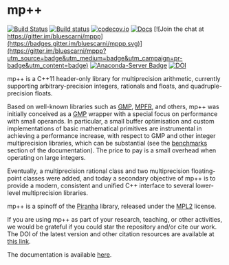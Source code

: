 # mp++

[![Build Status](https://travis-ci.org/bluescarni/mppp.svg?branch=master)](https://travis-ci.org/bluescarni/mppp)
[![Build status](https://ci.appveyor.com/api/projects/status/github/bluescarni/mppp?branch=master&svg=true)](https://ci.appveyor.com/project/bluescarni/mppp)
[![codecov.io](https://codecov.io/github/bluescarni/mppp/coverage.svg?branch=master)](https://codecov.io/github/bluescarni/mppp?branch=master)
[![Docs](https://media.readthedocs.org/static/projects/badges/passing.svg)](http://bluescarni.github.io/mppp/)
[![Join the chat at https://gitter.im/bluescarni/mppp](https://badges.gitter.im/bluescarni/mppp.svg)](https://gitter.im/bluescarni/mppp?utm_source=badge&utm_medium=badge&utm_campaign=pr-badge&utm_content=badge)
[![Anaconda-Server Badge](https://anaconda.org/conda-forge/mppp/badges/version.svg)](https://anaconda.org/conda-forge/mppp)
[![DOI](https://zenodo.org/badge/66504757.svg)](https://zenodo.org/badge/latestdoi/66504757)

mp++ is a C++11 header-only library for multiprecision arithmetic, currently supporting arbitrary-precision integers,
rationals and floats, and quadruple-precision floats.

Based on well-known libraries such as [GMP](http://www.gmplib.org), [MPFR](http://www.mpfr.org), and others,
mp++ was initially conceived as a [GMP](http://www.gmplib.org) wrapper with a special focus on performance with
small operands. In particular, a small buffer optimisation and custom implementations of basic mathematical primitives are
instrumental in achieving a performance increase, with respect to GMP and other integer multiprecision libraries, which can be
substantial (see the [benchmarks](https://bluescarni.github.io/mppp/benchmarks.html) section of the documentation).
The price to pay is a small overhead when operating on large integers.

Eventually, a multiprecision rational class and two multiprecision floating-point classes were added, and today a secondary objective
of mp++ is to provide a modern, consistent and unified C++ interface to several lower-level multiprecision libraries.

mp++ is a spinoff of the [Piranha](https://github.com/bluescarni/piranha) library, released under the
[MPL2](https://www.mozilla.org/en-US/MPL/2.0/FAQ/) license.

If you are using mp++ as part of your research, teaching, or other activities, we would be grateful if you could star
the repository and/or cite our work. The DOI of the latest version and other citation resources are available
at [this link](https://zenodo.org/badge/latestdoi/66504757).

The documentation is available [here](https://bluescarni.github.io/mppp/).
